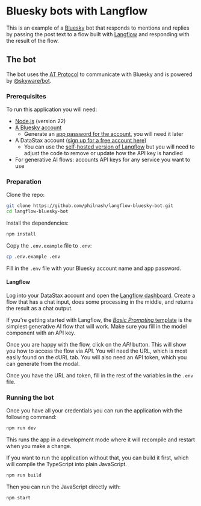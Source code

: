 # Bluesky bots with Langflow

This is an example of a [Bluesky](https://bsky.social/about) bot that responds to mentions and replies by passing the post text to a flow built with [Langflow](https://docs.datastax.com/en/langflow/index.html) and responding with the result of the flow.

## The bot

The bot uses the [AT Protocol](https://atproto.com/) to communicate with Bluesky and is powered by [@skyware/bot](https://skyware.js.org/guides/bot/introduction/getting-started/).

### Prerequisites

To run this application you will need:

- [Node.js](https://nodejs.org/en) (version 22)
- [A Bluesky account](https://bsky.app/)
  - Generate an [app password for the account](https://blueskyfeeds.com/en/faq-app-password), you will need it later
- A DataStax account ([sign up for a free account here](https://astra.datastax.com/signup))
  - You can use the [self-hosted version of Langflow](https://www.langflow.org/) but you will need to adjust the code to remove or update how the API key is handled
- For generative AI flows: accounts API keys for any service you want to use

### Preparation

Clone the repo:

```sh
git clone https://github.com/philnash/langflow-bluesky-bot.git
cd langflow-bluesky-bot
```

Install the dependencies:

```sh
npm install
```

Copy the `.env.example` file to `.env`:

```sh
cp .env.example .env
```

Fill in the `.env` file with your Bluesky account name and app password.

#### Langflow

Log into your DataStax account and open the [Langflow dashboard](https://astra.datastax.com/langflow). Create a flow that has a chat input, does some processing in the middle, and returns the result as a chat output.

If you're getting started with Langflow, the [_Basic Prompting_ template](https://docs.langflow.org/starter-projects-basic-prompting) is the simplest generative AI flow that will work. Make sure you fill in the model component with an API key.

Once you are happy with the flow, click on the _API_ button. This will show you how to access the flow via API. You will need the URL, which is most easily found on the cURL tab. You will also need an API token, which you can generate from the modal.

Once you have the URL and token, fill in the rest of the variables in the `.env` file.

### Running the bot

Once you have all your credentials you can run the application with the following command:

```sh
npm run dev
```

This runs the app in a development mode where it will recompile and restart when you make a change.

If you want to run the application without that, you can build it first, which will compile the TypeScript into plain JavaScript.

```sh
npm run build
```

Then you can run the JavaScript directly with:

```sh
npm start
```
